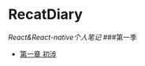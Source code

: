 # RecatDiary
_React&amp;React-native个人笔记_
###第一季
 - [第一章 初涉](http://guotingchaopr.github.io/RecatDiary/[Season1]E1.html)
